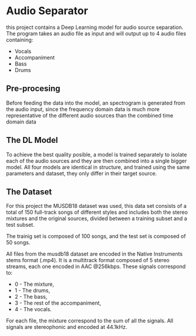 # Audio Separator

this project contains a Deep Learning model for audio source separation.
The program takes an audio file as input and will output up to 4 audio files containing:
* Vocals
* Accompaniment
* Bass
* Drums

## Pre-procesing

Before feeding the data into the model, an spectrogram is generated from the audio input, since the frequency domain data is much more representative of the different audio sources than the combined time domain data

## The DL Model

To achieve the best quality posible, a model is trained separately to isolate each of the audio sources and they are then combined into a single bigger model.
All four models are identical in structure, and trained using the same parameters and dataset, they only differ in their target source.

## The Dataset

For this project the MUSDB18 dataset was used, this data set consists of a total of 150 full-track songs of different styles and includes both the stereo mixtures and the original sources, divided between a training subset and a test subset.

The trainig set is composed of 100 songs, and the test set is composed of 50 songs.

All files from the musdb18 dataset are encoded in the Native Instruments stems format (.mp4). It is a multitrack format composed of 5 stereo streams, each one encoded in AAC @256kbps. These signals correspond to:

* 0 - The mixture,
* 1 - The drums,
* 2 - The bass,
* 3 - The rest of the accompaniment,
* 4 - The vocals.

For each file, the mixture correspond to the sum of all the signals. All signals are stereophonic and encoded at 44.1kHz.
